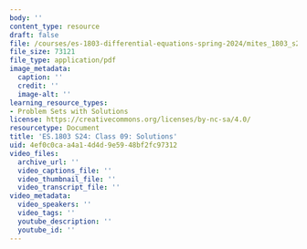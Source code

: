```yaml
---
body: ''
content_type: resource
draft: false
file: /courses/es-1803-differential-equations-spring-2024/mites_1803_s24_day9-problems-qa.pdf
file_size: 73121
file_type: application/pdf
image_metadata:
  caption: ''
  credit: ''
  image-alt: ''
learning_resource_types:
- Problem Sets with Solutions
license: https://creativecommons.org/licenses/by-nc-sa/4.0/
resourcetype: Document
title: 'ES.1803 S24: Class 09: Solutions'
uid: 4ef0c0ca-a4a1-4d4d-9e59-48bf2fc97312
video_files:
  archive_url: ''
  video_captions_file: ''
  video_thumbnail_file: ''
  video_transcript_file: ''
video_metadata:
  video_speakers: ''
  video_tags: ''
  youtube_description: ''
  youtube_id: ''
---
```

